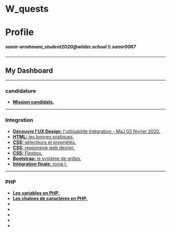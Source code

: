 # W_quests
<h1>Profile</h1>
<h5>samir-arrahmani_student2020@wilder.school \\ samir0067</h5>
<hr>
<h2>My Dashboard</h2>
<hr>
<h3>candidature</h3>
<ul>
    <li>
        <a href="">
        <strong>Mission candidats.</strong>
        </a> 
    </li>
</ul>
<hr>
<h3>Integration</h3>
<ul>
    <li>
        <a href="https://github.com/samir0067/W_quests/tree/master/Integration/UxDesign">
        <strong>Découvre l'UX Design: </strong>l'utilisabilité Intégration - MàJ 03 février 2020.
        </a> 
    </li>
    <li>
        <a href="https://github.com/samir0067/W_quests/tree/master/Integration/htmlBonnePratique">
        <strong>HTML:</strong> les bonnes pratiques.
        </a>     
        </li>
    <li>
        <a href="https://github.com/samir0067/W_quests/tree/master/Integration/cssS%C3%A9lecteurPropri%C3%A9t%C3%A9">
         <strong>CSS:</strong> sélecteurs et propriétés.
        </a> 
    </li>
    <li>
        <a href="https://github.com/samir0067/W_quests/tree/master/Integration/cssResponsiveDesign">
        <strong>CSS:</strong> responsive web design.
        </a> 
    </li>
    <li>
        <a href="https://github.com/samir0067/W_quests/tree/master/Integration/cssFlexbox">
        <strong>CSS:</strong> Flexbox.
        </a> 
    </li>
    <li>
        <a href="https://github.com/samir0067/W_quests/tree/master/Integration/%20bootstrapSyst%C3%A8meGrille">
        <strong>Bootstrap:</strong> le système de grilles.
        </a> 
    </li>
    <li>
        <a href="https://github.com/samir0067/W_quests/tree/master/Integration/int%C3%A9grationFinaleTome1">
        <strong>Intégration finale:</strong> tome I.
        </a> 
    </li>
</ul>
<hr>
<h3>PHP</h3>
<ul>
    <li>
        <a href="https://github.com/samir0067/W_quests/tree/master/PHP/lesSha%C3%AEnesCaract%C3%A8resPHP">
        <strong>Les variables en PHP.</strong>
        </a>
    </li>
    <li>
        <a href="https://github.com/samir0067/W_quests/tree/master/PHP/lesSha%C3%AEnesCaract%C3%A8resPHP">
        <strong>Les chaînes de caractères en PHP.</strong>
        </a>
    </li>
    <li>
        <a href="">
        </a>
    </li>
    <li>
        <a href="">
        </a>
    </li>
    <li>
        <a href="">
        </a>
    </li>
    <li>
        <a href="">
        </a>
    </li>
    <li>
        <a href="">
        </a>
    </li>
</ul>